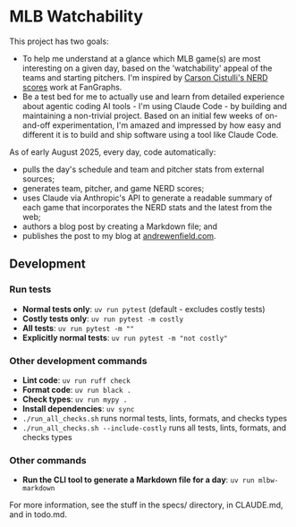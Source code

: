 # MLB Watchability

This project has two goals:

- To help me understand at a glance which MLB game(s) are most interesting on a given day, based on the 'watchability' appeal of the teams and starting pitchers. I'm inspired by [Carson Cistulli's NERD scores](https://blogs.fangraphs.com/introducing-team-nerd/) work at FanGraphs.
- Be a test bed for me to actually use and learn from detailed experience about agentic coding AI tools - I'm using Claude Code - by building and maintaining a non-trivial project. Based on an initial few weeks of on-and-off experimentation, I'm amazed and impressed by how easy and different it is to build and ship software using a tool like Claude Code.

As of early August 2025, every day, code automatically:

- pulls the day's schedule and team and pitcher stats from external sources;
- generates team, pitcher, and game NERD scores;
- uses Claude via Anthropic's API to generate a readable summary of each game that incorporates the NERD stats and the latest from the web;
- authors a blog post by creating a Markdown file; and
- publishes the post to my blog at [andrewenfield.com](https://andrewenfield.com).

## Development

### Run tests

- **Normal tests only**: `uv run pytest` (default - excludes costly tests)
- **Costly tests only**: `uv run pytest -m costly`
- **All tests**: `uv run pytest -m ""`
- **Explicitly normal tests**: `uv run pytest -m "not costly"`

### Other development commands

- **Lint code**: `uv run ruff check`
- **Format code**: `uv run black .`
- **Check types**: `uv run mypy .`
- **Install dependencies**: `uv sync`
- `./run_all_checks.sh` runs normal tests, lints, formats, and checks types
- `./run_all_checks.sh --include-costly` runs all tests, lints, formats, and checks types

### Other commands

- **Run the CLI tool to generate a Markdown file for a day**: `uv run mlbw-markdown`

For more information, see the stuff in the specs/ directory, in CLAUDE.md, and in todo.md.
